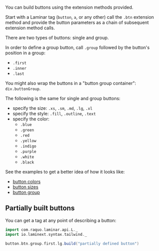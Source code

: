 You can build buttons using the extension methods provided.

Start with a Laminar tag (`button`, `a`, or any other) call the `.btn` extension method 
and provide the button parameters as a chain of subsequent extension method calls.

There are two types of buttons: single and group.

In order to define a group button, call `.group` followed by the button's position in a group:

* `.first`
* `.inner`
* `.last`

You might also wrap the buttons in a "button group container": `div.buttonGroup`.

The following is the same for single and group buttons:

* specify the size: `.xs`, `.sm`, `.md`, `.lg`, `.xl`
* specify the style: `.fill`, `.outline`, `.text`
* specify the color: 
  * `.blue`
  * `.green`
  * `.red`
  * `.yellow`
  * `.indigo`
  * `.purple`
  * `.white`
  * `.black`


See the examples to get a better idea of how it looks like:

* [button colors](/tailwind/tailwind/example-button-colors)
* [button sizes](/tailwind/tailwind/example-button-sizes)
* [button group](/tailwind/tailwind/example-button-group)

## Partially built buttons

You can get a tag at any point of describing a button:

```scala
import com.raquo.laminar.api.L._
import io.laminext.syntax.tailwind._

button.btn.group.first.lg.build("partially defined button")
```
